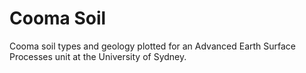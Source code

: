 # Cooma Soil
Cooma soil types and geology plotted for an Advanced Earth Surface Processes unit at the University of Sydney. 
